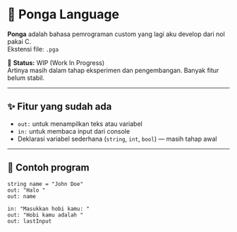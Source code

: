 # 🐧 Ponga Language

**Ponga** adalah bahasa pemrograman custom yang lagi aku develop dari nol pakai C.  
Ekstensi file: `.pga`  

🚧 **Status:** WIP (Work In Progress)  
Artinya masih dalam tahap eksperimen dan pengembangan. Banyak fitur belum stabil.

---

## ✨ Fitur yang sudah ada
- `out:` untuk menampilkan teks atau variabel  
- `in:` untuk membaca input dari console  
- Deklarasi variabel sederhana (`string`, `int`, `bool`) — masih tahap awal

---

## 📂 Contoh program

```pga
string name = "John Doe"
out: "Halo "
out: name

in: "Masukkan hobi kamu: "
out: "Hobi kamu adalah "
out: lastInput
